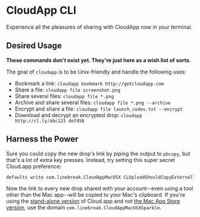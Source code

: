# CloudApp CLI

Experience all the pleasures of sharing with CloudApp now in your terminal.


## Desired Usage

**These commands don't exist yet. They're just here as a wish list of sorts.**

The goal of `cloudapp` is to be Unix-friendly and handle the following uses:

 - Bookmark a link: `cloudapp bookmark http://getcloudapp.com`
 - Share a file: `cloudapp file screenshot.png`
 - Share several files: `cloudapp file *.png`
 - Archive and share several files: `cloudapp file *.png --archive`
 - Encrypt and share a file: `cloudapp file launch_codes.txt --encrypt`
 - Download and decrypt an encrypted drop: `cloudapp http://cl.ly/abc123 def456`


## Harness the Power

Sure you could copy the new drop's link by piping the output to `pbcopy`, but
that's a lot of extra key presses. Instead, try setting this super secret
Cloud.app preference:

```bash
defaults write com.linebreak.CloudAppMacOSX CLUploadShouldCopyExternallyUploadedItems -bool YES
```

Now the link to every new drop shared with your account--even using a tool other
than the Mac app--will be copied to your Mac's clipboard. If you're using the
[stand-alone version][stand-alone] of Cloud.app and not
[the Mac App Store version][mas], use the domain
`com.linebreak.CloudAppMacOSXSparkle`.

[stand-alone]: http://getcloudapp.com/download
[mas]:         http://itunes.apple.com/us/app/cloud/id417602904?mt=12&ls=1
